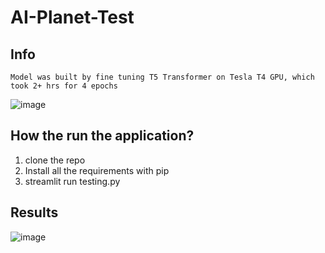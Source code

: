 # AI-Planet-Test

## Info
`Model was built by fine tuning T5 Transformer on Tesla T4 GPU, which took 2+ hrs for 4 epochs`

![image](https://user-images.githubusercontent.com/77894804/222895364-85fa84c3-8177-4a3b-9088-af9268092cdd.png)


## How the run the application?
1. clone the repo
2. Install all the requirements with pip
3. streamlit run testing.py

## Results
![image](https://user-images.githubusercontent.com/77894804/222894495-ad308099-132b-46c0-b7ec-bbb3b4bce51e.png)
